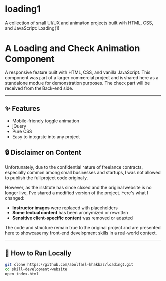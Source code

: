 # loading1
A collection of small UI/UX and animation projects built with HTML, CSS, and JavaScript: Loading(1)
# A Loading and Check Animation Component

A responsive feature built with HTML, CSS, and vanilla JavaScript. This component was part of a larger commercial project and is shared here as a standalone module for demonstration purposes. The check part will be received from the Back-end side.

---

## ✨ Features

- Mobile-friendly toggle animation
- jQuery
- Pure CSS
- Easy to integrate into any project
## 🔒 Disclaimer on Content

Unfortunately, due to the confidential nature of freelance contracts, especially common among small businesses and startups, I was not allowed to publish the full project code originally.

However, as the institute has since closed and the original website is no longer live, I’ve shared a modified version of the project. Here's what I changed:

- **Instructor images** were replaced with placeholders
- **Some textual content** has been anonymized or rewritten
- **Sensitive client-specific content** was removed or adapted

The code and structure remain true to the original project and are presented here to showcase my front-end development skills in a real-world context.

---

## 🚀 How to Run Locally

```bash
git clone https://github.com/abolfazl-khakbaz/loading1.git
cd skill-development-website
open index.html
